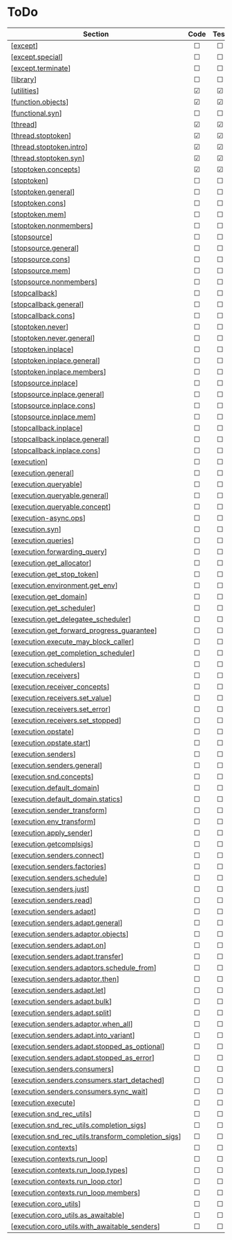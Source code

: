 # ToDo 

| Section | Code | Test | Doc | Comment |
| ------- |:----:|:----:|:---:| ------- |
| [[except](https://www.open-std.org/jtc1/sc22/wg21/docs/papers/2024/p2300r9.html#except)] | &#9744; | &#9744; | &#9744; |  |
| [[except.special](https://www.open-std.org/jtc1/sc22/wg21/docs/papers/2024/p2300r9.html#except.special)] | &#9744; | &#9744; | &#9744; |  |
| [[except.terminate](https://www.open-std.org/jtc1/sc22/wg21/docs/papers/2024/p2300r9.html#except.terminate)] | &#9744; | &#9744; | &#9744; |  |
| [[library](https://www.open-std.org/jtc1/sc22/wg21/docs/papers/2024/p2300r9.html#library)] | &#9744; | &#9744; | &#9744; |  |
| [[utilities](https://www.open-std.org/jtc1/sc22/wg21/docs/papers/2024/p2300r9.html#utilities)] | &#9745; | &#9745; | &#9745; | empty |
| [[function.objects](https://www.open-std.org/jtc1/sc22/wg21/docs/papers/2024/p2300r9.html#function.objects)] | &#9745; | &#9745; | &#9745; | empty |
| [[functional.syn](https://www.open-std.org/jtc1/sc22/wg21/docs/papers/2024/p2300r9.html#functional.syn)] | &#9744; | &#9744; | &#9744; |  |
| [[thread](https://www.open-std.org/jtc1/sc22/wg21/docs/papers/2024/p2300r9.html#thread)] | &#9745; | &#9745; | &#9745; | empty |
| [[thread.stoptoken](https://www.open-std.org/jtc1/sc22/wg21/docs/papers/2024/p2300r9.html#thread.stoptoken)] | &#9745; | &#9745; | &#9745; | empty |
| [[thread.stoptoken.intro](https://www.open-std.org/jtc1/sc22/wg21/docs/papers/2024/p2300r9.html#thread.stoptoken.intro)] | &#9745; | &#9745; | &#9744; |  |
| [[thread.stoptoken.syn](https://www.open-std.org/jtc1/sc22/wg21/docs/papers/2024/p2300r9.html#thread.stoptoken.syn)] | &#9745; | &#9745; | &#9744; |  |
| [[stoptoken.concepts](https://www.open-std.org/jtc1/sc22/wg21/docs/papers/2024/p2300r9.html#stoptoken.concepts)] | &#9745; | &#9745; | &#9744; |  |
| [[stoptoken](https://www.open-std.org/jtc1/sc22/wg21/docs/papers/2024/p2300r9.html#stoptoken)] | &#9744; | &#9744; | &#9744; |  |
| [[stoptoken.general](https://www.open-std.org/jtc1/sc22/wg21/docs/papers/2024/p2300r9.html#stoptoken.general)] | &#9744; | &#9744; | &#9744; |  |
| [[stoptoken.cons](https://www.open-std.org/jtc1/sc22/wg21/docs/papers/2024/p2300r9.html#stoptoken.cons)] | &#9744; | &#9744; | &#9744; |  |
| [[stoptoken.mem](https://www.open-std.org/jtc1/sc22/wg21/docs/papers/2024/p2300r9.html#stoptoken.mem)] | &#9744; | &#9744; | &#9744; |  |
| [[stoptoken.nonmembers](https://www.open-std.org/jtc1/sc22/wg21/docs/papers/2024/p2300r9.html#stoptoken.nonmembers)] | &#9744; | &#9744; | &#9744; |  |
| [[stopsource](https://www.open-std.org/jtc1/sc22/wg21/docs/papers/2024/p2300r9.html#stopsource)] | &#9744; | &#9744; | &#9744; |  |
| [[stopsource.general](https://www.open-std.org/jtc1/sc22/wg21/docs/papers/2024/p2300r9.html#stopsource.general)] | &#9744; | &#9744; | &#9744; |  |
| [[stopsource.cons](https://www.open-std.org/jtc1/sc22/wg21/docs/papers/2024/p2300r9.html#stopsource.cons)] | &#9744; | &#9744; | &#9744; |  |
| [[stopsource.mem](https://www.open-std.org/jtc1/sc22/wg21/docs/papers/2024/p2300r9.html#stopsource.mem)] | &#9744; | &#9744; | &#9744; |  |
| [[stopsource.nonmembers](https://www.open-std.org/jtc1/sc22/wg21/docs/papers/2024/p2300r9.html#stopsource.nonmembers)] | &#9744; | &#9744; | &#9744; |  |
| [[stopcallback](https://www.open-std.org/jtc1/sc22/wg21/docs/papers/2024/p2300r9.html#stopcallback)] | &#9744; | &#9744; | &#9744; |  |
| [[stopcallback.general](https://www.open-std.org/jtc1/sc22/wg21/docs/papers/2024/p2300r9.html#stopcallback.general)] | &#9744; | &#9744; | &#9744; |  |
| [[stopcallback.cons](https://www.open-std.org/jtc1/sc22/wg21/docs/papers/2024/p2300r9.html#stopcallback.cons)] | &#9744; | &#9744; | &#9744; |  |
| [[stoptoken.never](https://www.open-std.org/jtc1/sc22/wg21/docs/papers/2024/p2300r9.html#stoptoken.never)] | &#9744; | &#9744; | &#9744; |  |
| [[stoptoken.never.general](https://www.open-std.org/jtc1/sc22/wg21/docs/papers/2024/p2300r9.html#stoptoken.never.general)] | &#9744; | &#9744; | &#9744; |  |
| [[stoptoken.inplace](https://www.open-std.org/jtc1/sc22/wg21/docs/papers/2024/p2300r9.html#stoptoken.inplace)] | &#9744; | &#9744; | &#9744; |  |
| [[stoptoken.inplace.general](https://www.open-std.org/jtc1/sc22/wg21/docs/papers/2024/p2300r9.html#stoptoken.inplace.general)] | &#9744; | &#9744; | &#9744; |  |
| [[stoptoken.inplace.members](https://www.open-std.org/jtc1/sc22/wg21/docs/papers/2024/p2300r9.html#stoptoken.inplace.members)] | &#9744; | &#9744; | &#9744; |  |
| [[stopsource.inplace](https://www.open-std.org/jtc1/sc22/wg21/docs/papers/2024/p2300r9.html#stopsource.inplace)] | &#9744; | &#9744; | &#9744; |  |
| [[stopsource.inplace.general](https://www.open-std.org/jtc1/sc22/wg21/docs/papers/2024/p2300r9.html#stopsource.inplace.general)] | &#9744; | &#9744; | &#9744; |  |
| [[stopsource.inplace.cons](https://www.open-std.org/jtc1/sc22/wg21/docs/papers/2024/p2300r9.html#stopsource.inplace.cons)] | &#9744; | &#9744; | &#9744; |  |
| [[stopsource.inplace.mem](https://www.open-std.org/jtc1/sc22/wg21/docs/papers/2024/p2300r9.html#stopsource.inplace.mem)] | &#9744; | &#9744; | &#9744; |  |
| [[stopcallback.inplace](https://www.open-std.org/jtc1/sc22/wg21/docs/papers/2024/p2300r9.html#stopcallback.inplace)] | &#9744; | &#9744; | &#9744; |  |
| [[stopcallback.inplace.general](https://www.open-std.org/jtc1/sc22/wg21/docs/papers/2024/p2300r9.html#stopcallback.inplace.general)] | &#9744; | &#9744; | &#9744; |  |
| [[stopcallback.inplace.cons](https://www.open-std.org/jtc1/sc22/wg21/docs/papers/2024/p2300r9.html#stopcallback.inplace.cons)] | &#9744; | &#9744; | &#9744; |  |
| [[execution](https://www.open-std.org/jtc1/sc22/wg21/docs/papers/2024/p2300r9.html#execution)] | &#9744; | &#9744; | &#9744; |  |
| [[execution.general](https://www.open-std.org/jtc1/sc22/wg21/docs/papers/2024/p2300r9.html#execution.general)] | &#9744; | &#9744; | &#9744; |  |
| [[execution.queryable](https://www.open-std.org/jtc1/sc22/wg21/docs/papers/2024/p2300r9.html#execution.queryable)] | &#9744; | &#9744; | &#9744; |  |
| [[execution.queryable.general](https://www.open-std.org/jtc1/sc22/wg21/docs/papers/2024/p2300r9.html#execution.queryable.general)] | &#9744; | &#9744; | &#9744; |  |
| [[execution.queryable.concept](https://www.open-std.org/jtc1/sc22/wg21/docs/papers/2024/p2300r9.html#execution.queryable.concept)] | &#9744; | &#9744; | &#9744; |  |
| [[execution-async.ops](https://www.open-std.org/jtc1/sc22/wg21/docs/papers/2024/p2300r9.html#execution-async.ops)] | &#9744; | &#9744; | &#9744; |  |
| [[execution.syn](https://www.open-std.org/jtc1/sc22/wg21/docs/papers/2024/p2300r9.html#execution.syn)] | &#9744; | &#9744; | &#9744; |  |
| [[execution.queries](https://www.open-std.org/jtc1/sc22/wg21/docs/papers/2024/p2300r9.html#execution.queries)] | &#9744; | &#9744; | &#9744; |  |
| [[execution.forwarding_query](https://www.open-std.org/jtc1/sc22/wg21/docs/papers/2024/p2300r9.html#execution.forwarding_query)] | &#9744; | &#9744; | &#9744; |  |
| [[execution.get_allocator](https://www.open-std.org/jtc1/sc22/wg21/docs/papers/2024/p2300r9.html#execution.get_allocator)] | &#9744; | &#9744; | &#9744; |  |
| [[execution.get_stop_token](https://www.open-std.org/jtc1/sc22/wg21/docs/papers/2024/p2300r9.html#execution.get_stop_token)] | &#9744; | &#9744; | &#9744; |  |
| [[execution.environment.get_env](https://www.open-std.org/jtc1/sc22/wg21/docs/papers/2024/p2300r9.html#execution.environment.get_env)] | &#9744; | &#9744; | &#9744; |  |
| [[execution.get_domain](https://www.open-std.org/jtc1/sc22/wg21/docs/papers/2024/p2300r9.html#execution.get_domain)] | &#9744; | &#9744; | &#9744; |  |
| [[execution.get_scheduler](https://www.open-std.org/jtc1/sc22/wg21/docs/papers/2024/p2300r9.html#execution.get_scheduler)] | &#9744; | &#9744; | &#9744; |  |
| [[execution.get_delegatee_scheduler](https://www.open-std.org/jtc1/sc22/wg21/docs/papers/2024/p2300r9.html#execution.get_delegatee_scheduler)] | &#9744; | &#9744; | &#9744; |  |
| [[execution.get_forward_progress_guarantee](https://www.open-std.org/jtc1/sc22/wg21/docs/papers/2024/p2300r9.html#execution.get_forward_progress_guarantee)] | &#9744; | &#9744; | &#9744; |  |
| [[execution.execute_may_block_caller](https://www.open-std.org/jtc1/sc22/wg21/docs/papers/2024/p2300r9.html#execution.execute_may_block_caller)] | &#9744; | &#9744; | &#9744; |  |
| [[execution.get_completion_scheduler](https://www.open-std.org/jtc1/sc22/wg21/docs/papers/2024/p2300r9.html#execution.get_completion_scheduler)] | &#9744; | &#9744; | &#9744; |  |
| [[execution.schedulers](https://www.open-std.org/jtc1/sc22/wg21/docs/papers/2024/p2300r9.html#execution.schedulers)] | &#9744; | &#9744; | &#9744; |  |
| [[execution.receivers](https://www.open-std.org/jtc1/sc22/wg21/docs/papers/2024/p2300r9.html#execution.receivers)] | &#9744; | &#9744; | &#9744; |  |
| [[execution.receiver_concepts](https://www.open-std.org/jtc1/sc22/wg21/docs/papers/2024/p2300r9.html#execution.receiver_concepts)] | &#9744; | &#9744; | &#9744; |  |
| [[execution.receivers.set_value](https://www.open-std.org/jtc1/sc22/wg21/docs/papers/2024/p2300r9.html#execution.receivers.set_value)] | &#9744; | &#9744; | &#9744; |  |
| [[execution.receivers.set_error](https://www.open-std.org/jtc1/sc22/wg21/docs/papers/2024/p2300r9.html#execution.receivers.set_error)] | &#9744; | &#9744; | &#9744; |  |
| [[execution.receivers.set_stopped](https://www.open-std.org/jtc1/sc22/wg21/docs/papers/2024/p2300r9.html#execution.receivers.set_stopped)] | &#9744; | &#9744; | &#9744; |  |
| [[execution.opstate](https://www.open-std.org/jtc1/sc22/wg21/docs/papers/2024/p2300r9.html#execution.opstate)] | &#9744; | &#9744; | &#9744; |  |
| [[execution.opstate.start](https://www.open-std.org/jtc1/sc22/wg21/docs/papers/2024/p2300r9.html#execution.opstate.start)] | &#9744; | &#9744; | &#9744; |  |
| [[execution.senders](https://www.open-std.org/jtc1/sc22/wg21/docs/papers/2024/p2300r9.html#execution.senders)] | &#9744; | &#9744; | &#9744; |  |
| [[execution.senders.general](https://www.open-std.org/jtc1/sc22/wg21/docs/papers/2024/p2300r9.html#execution.senders.general)] | &#9744; | &#9744; | &#9744; |  |
| [[execution.snd.concepts](https://www.open-std.org/jtc1/sc22/wg21/docs/papers/2024/p2300r9.html#execution.snd.concepts)] | &#9744; | &#9744; | &#9744; |  |
| [[execution.default_domain](https://www.open-std.org/jtc1/sc22/wg21/docs/papers/2024/p2300r9.html#execution.default_domain)] | &#9744; | &#9744; | &#9744; |  |
| [[execution.default_domain.statics](https://www.open-std.org/jtc1/sc22/wg21/docs/papers/2024/p2300r9.html#execution.default_domain.statics)] | &#9744; | &#9744; | &#9744; |  |
| [[execution.sender_transform](https://www.open-std.org/jtc1/sc22/wg21/docs/papers/2024/p2300r9.html#execution.sender_transform)] | &#9744; | &#9744; | &#9744; |  |
| [[execution.env_transform](https://www.open-std.org/jtc1/sc22/wg21/docs/papers/2024/p2300r9.html#execution.env_transform)] | &#9744; | &#9744; | &#9744; |  |
| [[execution.apply_sender](https://www.open-std.org/jtc1/sc22/wg21/docs/papers/2024/p2300r9.html#execution.apply_sender)] | &#9744; | &#9744; | &#9744; |  |
| [[execution.getcomplsigs](https://www.open-std.org/jtc1/sc22/wg21/docs/papers/2024/p2300r9.html#execution.getcomplsigs)] | &#9744; | &#9744; | &#9744; |  |
| [[execution.senders.connect](https://www.open-std.org/jtc1/sc22/wg21/docs/papers/2024/p2300r9.html#execution.senders.connect)] | &#9744; | &#9744; | &#9744; |  |
| [[execution.senders.factories](https://www.open-std.org/jtc1/sc22/wg21/docs/papers/2024/p2300r9.html#execution.senders.factories)] | &#9744; | &#9744; | &#9744; |  |
| [[execution.senders.schedule](https://www.open-std.org/jtc1/sc22/wg21/docs/papers/2024/p2300r9.html#execution.senders.schedule)] | &#9744; | &#9744; | &#9744; |  |
| [[execution.senders.just](https://www.open-std.org/jtc1/sc22/wg21/docs/papers/2024/p2300r9.html#execution.senders.just)] | &#9744; | &#9744; | &#9744; |  |
| [[execution.senders.read](https://www.open-std.org/jtc1/sc22/wg21/docs/papers/2024/p2300r9.html#execution.senders.read)] | &#9744; | &#9744; | &#9744; |  |
| [[execution.senders.adapt](https://www.open-std.org/jtc1/sc22/wg21/docs/papers/2024/p2300r9.html#execution.senders.adapt)] | &#9744; | &#9744; | &#9744; |  |
| [[execution.senders.adapt.general](https://www.open-std.org/jtc1/sc22/wg21/docs/papers/2024/p2300r9.html#execution.senders.adapt.general)] | &#9744; | &#9744; | &#9744; |  |
| [[execution.senders.adaptor.objects](https://www.open-std.org/jtc1/sc22/wg21/docs/papers/2024/p2300r9.html#execution.senders.adaptor.objects)] | &#9744; | &#9744; | &#9744; |  |
| [[execution.senders.adapt.on](https://www.open-std.org/jtc1/sc22/wg21/docs/papers/2024/p2300r9.html#execution.senders.adapt.on)] | &#9744; | &#9744; | &#9744; |  |
| [[execution.senders.adapt.transfer](https://www.open-std.org/jtc1/sc22/wg21/docs/papers/2024/p2300r9.html#execution.senders.adapt.transfer)] | &#9744; | &#9744; | &#9744; |  |
| [[execution.senders.adaptors.schedule_from](https://www.open-std.org/jtc1/sc22/wg21/docs/papers/2024/p2300r9.html#execution.senders.adaptors.schedule_from)] | &#9744; | &#9744; | &#9744; |  |
| [[execution.senders.adaptor.then](https://www.open-std.org/jtc1/sc22/wg21/docs/papers/2024/p2300r9.html#execution.senders.adaptor.then)] | &#9744; | &#9744; | &#9744; |  |
| [[execution.senders.adapt.let](https://www.open-std.org/jtc1/sc22/wg21/docs/papers/2024/p2300r9.html#execution.senders.adapt.let)] | &#9744; | &#9744; | &#9744; |  |
| [[execution.senders.adapt.bulk](https://www.open-std.org/jtc1/sc22/wg21/docs/papers/2024/p2300r9.html#execution.senders.adapt.bulk)] | &#9744; | &#9744; | &#9744; |  |
| [[execution.senders.adapt.split](https://www.open-std.org/jtc1/sc22/wg21/docs/papers/2024/p2300r9.html#execution.senders.adapt.split)] | &#9744; | &#9744; | &#9744; |  |
| [[execution.senders.adaptor.when_all](https://www.open-std.org/jtc1/sc22/wg21/docs/papers/2024/p2300r9.html#execution.senders.adaptor.when_all)] | &#9744; | &#9744; | &#9744; |  |
| [[execution.senders.adapt.into_variant](https://www.open-std.org/jtc1/sc22/wg21/docs/papers/2024/p2300r9.html#execution.senders.adapt.into_variant)] | &#9744; | &#9744; | &#9744; |  |
| [[execution.senders.adapt.stopped_as_optional](https://www.open-std.org/jtc1/sc22/wg21/docs/papers/2024/p2300r9.html#execution.senders.adapt.stopped_as_optional)] | &#9744; | &#9744; | &#9744; |  |
| [[execution.senders.adapt.stopped_as_error](https://www.open-std.org/jtc1/sc22/wg21/docs/papers/2024/p2300r9.html#execution.senders.adapt.stopped_as_error)] | &#9744; | &#9744; | &#9744; |  |
| [[execution.senders.consumers](https://www.open-std.org/jtc1/sc22/wg21/docs/papers/2024/p2300r9.html#execution.senders.consumers)] | &#9744; | &#9744; | &#9744; |  |
| [[execution.senders.consumers.start_detached](https://www.open-std.org/jtc1/sc22/wg21/docs/papers/2024/p2300r9.html#execution.senders.consumers.start_detached)] | &#9744; | &#9744; | &#9744; |  |
| [[execution.senders.consumers.sync_wait](https://www.open-std.org/jtc1/sc22/wg21/docs/papers/2024/p2300r9.html#execution.senders.consumers.sync_wait)] | &#9744; | &#9744; | &#9744; |  |
| [[execution.execute](https://www.open-std.org/jtc1/sc22/wg21/docs/papers/2024/p2300r9.html#execution.execute)] | &#9744; | &#9744; | &#9744; |  |
| [[execution.snd_rec_utils](https://www.open-std.org/jtc1/sc22/wg21/docs/papers/2024/p2300r9.html#execution.snd_rec_utils)] | &#9744; | &#9744; | &#9744; |  |
| [[execution.snd_rec_utils.completion_sigs](https://www.open-std.org/jtc1/sc22/wg21/docs/papers/2024/p2300r9.html#execution.snd_rec_utils.completion_sigs)] | &#9744; | &#9744; | &#9744; |  |
| [[execution.snd_rec_utils.transform_completion_sigs](https://www.open-std.org/jtc1/sc22/wg21/docs/papers/2024/p2300r9.html#execution.snd_rec_utils.transform_completion_sigs)] | &#9744; | &#9744; | &#9744; |  |
| [[execution.contexts](https://www.open-std.org/jtc1/sc22/wg21/docs/papers/2024/p2300r9.html#execution.contexts)] | &#9744; | &#9744; | &#9744; |  |
| [[execution.contexts.run_loop](https://www.open-std.org/jtc1/sc22/wg21/docs/papers/2024/p2300r9.html#execution.contexts.run_loop)] | &#9744; | &#9744; | &#9744; |  |
| [[execution.contexts.run_loop.types](https://www.open-std.org/jtc1/sc22/wg21/docs/papers/2024/p2300r9.html#execution.contexts.run_loop.types)] | &#9744; | &#9744; | &#9744; |  |
| [[execution.contexts.run_loop.ctor](https://www.open-std.org/jtc1/sc22/wg21/docs/papers/2024/p2300r9.html#execution.contexts.run_loop.ctor)] | &#9744; | &#9744; | &#9744; |  |
| [[execution.contexts.run_loop.members](https://www.open-std.org/jtc1/sc22/wg21/docs/papers/2024/p2300r9.html#execution.contexts.run_loop.members)] | &#9744; | &#9744; | &#9744; |  |
| [[execution.coro_utils](https://www.open-std.org/jtc1/sc22/wg21/docs/papers/2024/p2300r9.html#execution.coro_utils)] | &#9744; | &#9744; | &#9744; |  |
| [[execution.coro_utils.as_awaitable](https://www.open-std.org/jtc1/sc22/wg21/docs/papers/2024/p2300r9.html#execution.coro_utils.as_awaitable)] | &#9744; | &#9744; | &#9744; |  |
| [[execution.coro_utils.with_awaitable_senders](https://www.open-std.org/jtc1/sc22/wg21/docs/papers/2024/p2300r9.html#execution.coro_utils.with_awaitable_senders)] | &#9744; | &#9744; | &#9744; |  |
